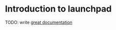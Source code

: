 # Introduction to launchpad

TODO: write [great documentation](http://jacobian.org/writing/great-documentation/what-to-write/)
